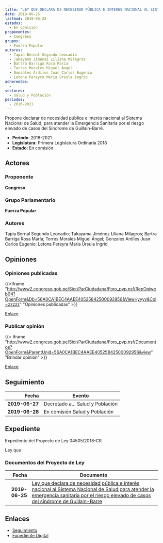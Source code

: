 ```yaml
---
title: "LEY QUE DECLARA DE NECESIDAD PÚBLICA E INTERÉS NACIONAL AL SISTEMA NACIONAL DE SALUD PARA ATENDER LA EMERGENCIA SANITARIA POR EL RIESGO ELEVADO DE CASOS DEL SINDROME DE GUILLAIN-BARRE"
date: 2019-06-25
lastmod: 2019-06-28
estados: 
  - En comisión
proponentes: 
  - Congreso
grupos: 
  - Fuerza Popular
autores: 
  - Tapia Bernal Segundo Leocadio
  - Takayama Jiménez Liliana Milagros
  - Bartra Barriga Rosa María
  - Torres Morales Miguel Ángel
  - Gonzales Ardiles Juan Carlos Eugenio
  - Letona Pereyra María Úrsula Ingrid
adherentes: 
  - 
sectores: 
  - Salud y Población
periodos: 
  - 2016-2021
---
```


Propone declarar de necesidad pública e interés nacional al Sistema Nacional de Salud, para atender la Emergencia Sanitaria por el riesgo elevado de casos del Síndrome de Guillain-Barré.

- **Periodo**: 2016-2021
- **Legislatura**: Primera Legislatura Ordinaria 2018
- **Estado**: En comisión

## Actores

### Proponente

**Congreso**

### Grupo Parlamentario

**Fuerza Popular**

### Autores

Tapia Bernal Segundo Leocadio; Takayama Jiménez Liliana Milagros; Bartra Barriga Rosa María; Torres Morales Miguel Ángel; Gonzales Ardiles Juan Carlos Eugenio; Letona Pereyra María Úrsula Ingrid


## Opiniones

### Opiniones publicadas

{{<iframe "http://www2.congreso.gob.pe/Sicr/ParCiudadana/Foro_pvp.nsf/RepOpiweb04?OpenForm&Db=56A0CA1BEC4AAEE40525842500092956&View=yyyy&Col=zzzzz" "Opiniones publicadas" >}}

[Enlace](http://www2.congreso.gob.pe/Sicr/ParCiudadana/Foro_pvp.nsf/RepOpiweb04?OpenForm&Db=56A0CA1BEC4AAEE40525842500092956&View=yyyy&Col=zzzzz)
### Publicar opinión

{{< iframe "http://www2.congreso.gob.pe/Sicr/ParCiudadana/Foro_pvp.nsf/Documentos?OpenForm&ParentUnid=56A0CA1BEC4AAEE40525842500092956&view" "Brindar opinión" >}}

[Enlace](http://www2.congreso.gob.pe/Sicr/ParCiudadana/Foro_pvp.nsf/Documentos?OpenForm&ParentUnid=56A0CA1BEC4AAEE40525842500092956&view)

## Seguimiento

| Fecha | Evento |
|------:|--------|
| **2019-06-27** | Decretado a... Salud y Población|
| **2019-06-28** | En comisión Salud y Población|


## Expediente

Expediente del Proyecto de Ley 04505/2018-CR

Ley que


### Documentos del Proyecto de Ley

| Fecha | Documento |
|------:|--------|
| **2019-06-25** | [Ley que declara de necesidad pública e interés nacional al Sistema Nacional de Salud para atender la emergencia sanitaria por el riesgo elevado de casos del síndrome de Guillain-Barre](http://www.leyes.congreso.gob.pe/Documentos/2016_2021/Proyectos_de_Ley_y_de_Resoluciones_Legislativas/PL0450520190625.pdf) |

## Enlaces 

- [Seguimiento](http://www2.congreso.gob.pe/Sicr/TraDocEstProc/CLProLey2016.nsf/f7fff46988ca05b1052578e100829cc7/026f8951f794d3e605258424007d6341?OpenDocument)
- [Expediente Digital](http://www2.congreso.gob.pe/Sicr/TraDocEstProc/CLProLey2016.nsf/f7fff46988ca05b1052578e100829cc7/026f8951f794d3e605258424007d6341?OpenDocument&Click=05257FB7005EB655.eb71d0cf91d8294e05256cdf006b5706/$Body/0.1C6C)
